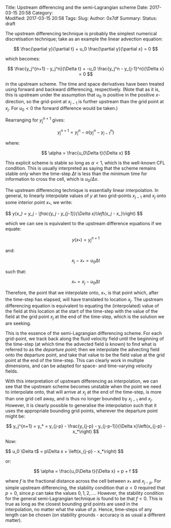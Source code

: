 Title: Upstream differencing and the semi-Lagrangian scheme
Date: 2017-03-15 20:58
Category:  
Modified: 2017-03-15 20:58
Tags: 
Slug: 
Author: 0x7df
Summary: 
Status: draft

The upstream differencing technique is probably the simplest numerical
discretisation technique; take as an example the linear advection equation:

$$
\frac{\partial y}{\partial t} + u_0 \frac{\partial y}{\partial x} = 0
$$

which becomes:

$$
\frac{y_j^{n+1} - y_j^n}{\Delta t} + -u_0 \frac{y_j^n - y_{j-1}^n}{\Delta x} = 0
$$

in the upstream scheme. The time and space derivatives have been treated using
forward and backward differencing, respectively. (Note that as it is, this is
upstream under the assumption that $u_0$ is positive in the positive
$x$-direction, so the grid-point at $x_{j-1}$ is further upstream than the grid
point at $x_j$. For $u_0 \lt 0$ the forward difference would be taken.)

Rearranging for $y_j^{n+1}$ gives:

$$
y_j^{n+1} = y_j^n - \alpha \left(y_j^n - y_{j-1}^n\right)
$$

where:

$$
\alpha = \frac{u_0\Delta t}{\Delta x}
$$

This explicit scheme is stable so long as $\alpha \lt 1$, which is the
well-known CFL condition. This is usually interpreted as saying that the scheme
remains stable only when the time-step $\Delta t$ is less than the minimum time
for information to cross the cell, which is $u_0/\Delta x$.

The upstream differencing technique is essentially linear interpolation. In
general, to linearly interpolate values of $y$ at two grid-points $x_{j-1}$ and
$x_j$ onto some interior point $x_*$, we write:

$$
y(x_*) = y_j - \frac{y_j - y_{j-1}}{\Delta x}\left(x_j - x_*}\right)
$$

which we can see is equivalent to the upstream difference equations if we
equate:

$$
y(x_*) = y_j^{n+1}
$$

and:

$$
x_j - x_* = u_0\Delta t
$$

such that:

$$
x_* = x_j - u_0 \Delta t
$$

Therefore, the point that we interpolate onto, $x_*$, is that point which, after the
time-step has elapsed, will have translated to location $x_j$. The upstream
differencing equation is equivalent to equating the (interpolated) value of the
field at this location at the start of the time-step with the value of the
field at the grid point $x_j$ at the end of the time-step, which is the
solution we are seeking.

This is the essence of the semi-Lagrangian differencing scheme. For each
grid-point, we track back along the fluid velocity field until the beginning of
the time-step (at which time the advected field is known) to find what is
referred to as the *departure point*; then we interpolate the advecting field onto
the departure point, and take that value to be the field value at the grid
point at the end of the time-step. This can clearly work in multiple
dimensions, and can be adapted for space- and time-varying velocity fields.

With this interpretation of upstream differencing as interpolation, we can see
that the upstream scheme becomes unstable when the point we need to interpolate onto,
that will arrive at $x_j$ at the end of the time-step, is more than one grid
cell away, and is thus no longer bounded by $x_{j-1}$ and $x_j$. However, it is
clearly possible to generalise the interpolation such that it uses the
appropriate bounding grid points, wherever the departure point might be:

$$
y_j^{n+1} = y_*
          = y_{j-p} - \frac{y_{j-p} - y_{j-p-1}}{\Delta x}\left(x_{j-p} - x_*\right)
$$

Now:

$$
u_0 \Delta t$ = p\Delta x + \left(x_{j-p} - x_*\right)
$$

or:

$$
\alpha  = \frac{u_0\Delta t}{\Delta x} = p + f
$$

where $f$ is the fractional distance across the cell between $x_*$ and
$x_{j-p}$. For simple upstream differencing, the stability condition
that $\alpha \lt 0$ required that $p = 0$, since $p$ can take the values $0, 1,
2, ...$. However, the stability condition for the general semi-Lagrangian
technique is found to be that $f \lt 0$. This is true as long as the closest
bounding grid points are used in the interpolation, no matter what the value
of $p$. Hence, time-steps of any length can be chosen (on stability grounds -
accuracy is as usual a different matter).
